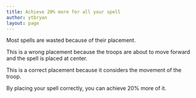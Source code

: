 ```yaml
---
title: Achieve 20% more for all your spell
author: ytbryan
layout: page
---
```

Most spells are wasted because of their placement.

This is a wrong placement because the troops are about to move forward and the spell is placed at center.

This is a correct placement because it considers the movement of the troop.

By placing your spell correctly, you can achieve 20% more of it.